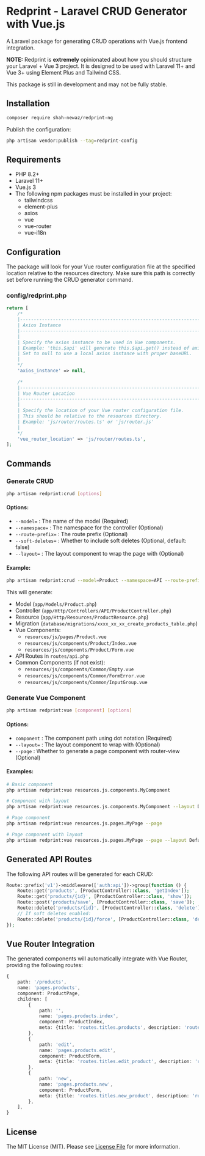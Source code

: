 # Redprint - Laravel CRUD Generator with Vue.js

A Laravel package for generating CRUD operations with Vue.js frontend integration.

**NOTE:** Redprint is **extremely** opinionated about how you should structure your Laravel + Vue 3 project. It is designed to be used with Laravel 11+ and Vue 3+ using Element Plus and Tailwind CSS.

This package is still in development and may not be fully stable.

## Installation

```bash
composer require shah-newaz/redprint-ng
```

Publish the configuration:

```bash
php artisan vendor:publish --tag=redprint-config
```

## Requirements

- PHP 8.2+
- Laravel 11+
- Vue.js 3
- The following npm packages must be installed in your project:
  - tailwindcss
  - element-plus
  - axios
  - vue
  - vue-router
  - vue-i18n

## Configuration

The package will look for your Vue router configuration file at the specified location relative to the resources directory. Make sure this path is correctly set before running the CRUD generator command.

### config/redprint.php
```php
return [
    /*
    |--------------------------------------------------------------------------
    | Axios Instance
    |--------------------------------------------------------------------------
    |
    | Specify the axios instance to be used in Vue components.
    | Example: 'this.$api' will generate this.$api.get() instead of axios.get()
    | Set to null to use a local axios instance with proper baseURL.
    |
    */
    'axios_instance' => null,
    
    /*
    |--------------------------------------------------------------------------
    | Vue Router Location
    |--------------------------------------------------------------------------
    |
    | Specify the location of your Vue router configuration file.
    | This should be relative to the resources directory.
    | Example: 'js/router/routes.ts' or 'js/router.js'
    |
    */
    'vue_router_location' => 'js/router/routes.ts',
];
```

## Commands

### Generate CRUD
```bash
php artisan redprint:crud [options]
```

#### Options:
- `--model=` : The name of the model (Required)
- `--namespace=` : The namespace for the controller (Optional)
- `--route-prefix=` : The route prefix (Optional)
- `--soft-deletes=` : Whether to include soft deletes (Optional, default: false)
- `--layout=` : The layout component to wrap the page with (Optional)

#### Example:
```bash
php artisan redprint:crud --model=Product --namespace=API --route-prefix=v1 --soft-deletes=true --layout=DefaultLayout
```

This will generate:
- Model (`app/Models/Product.php`)
- Controller (`app/Http/Controllers/API/ProductController.php`)
- Resource (`app/Http/Resources/ProductResource.php`)
- Migration (`database/migrations/xxxx_xx_xx_create_products_table.php`)
- Vue Components:
  - `resources/js/pages/Product.vue`
  - `resources/js/components/Product/Index.vue`
  - `resources/js/components/Product/Form.vue`
- API Routes in `routes/api.php`
- Common Components (if not exist):
  - `resources/js/components/Common/Empty.vue`
  - `resources/js/components/Common/FormError.vue`
  - `resources/js/components/Common/InputGroup.vue`

### Generate Vue Component
```bash
php artisan redprint:vue [component] [options]
```

#### Options:
- `component` : The component path using dot notation (Required)
- `--layout=` : The layout component to wrap with (Optional)
- `--page` : Whether to generate a page component with router-view (Optional)

#### Examples:
```bash
# Basic component
php artisan redprint:vue resources.js.components.MyComponent

# Component with layout
php artisan redprint:vue resources.js.components.MyComponent --layout DefaultLayout

# Page component
php artisan redprint:vue resources.js.pages.MyPage --page

# Page component with layout
php artisan redprint:vue resources.js.pages.MyPage --page --layout DefaultLayout
```

## Generated API Routes

The following API routes will be generated for each CRUD:

```php
Route::prefix('v1')->middleware(['auth:api'])->group(function () {
    Route::get('products', [ProductController::class, 'getIndex']);
    Route::get('products/{id}', [ProductController::class, 'show']);
    Route::post('products/save', [ProductController::class, 'save']);
    Route::delete('products/{id}', [ProductController::class, 'delete']);
    // If soft deletes enabled:
    Route::delete('products/{id}/force', [ProductController::class, 'deleteFromTrash']);
});
```

## Vue Router Integration

The generated components will automatically integrate with Vue Router, providing the following routes:

```typescript
{
    path: '/products',
    name: 'pages.products',
    component: ProductPage,
    children: [
        {
            path: '',
            name: 'pages.products.index',
            component: ProductIndex,
            meta: {title: 'routes.titles.products', description: 'routes.descriptions.products', requiresAuth: true},
        },
        {
            path: 'edit',
            name: 'pages.products.edit',
            component: ProductForm,
            meta: {title: 'routes.titles.edit_product', description: 'routes.descriptions.edit_product', requiresAuth: true},
        },
        {
            path: 'new',
            name: 'pages.products.new',
            component: ProductForm,
            meta: {title: 'routes.titles.new_product', description: 'routes.descriptions.new_product', requiresAuth: true},
        },
    ],
}
```

## License

The MIT License (MIT). Please see [License File](LICENSE.md) for more information.




